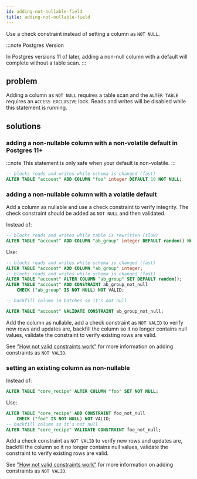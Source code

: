 ```yaml
---
id: adding-not-nullable-field
title: adding-not-nullable-field
---
```


Use a check constraint instead of setting a column as `NOT NULL`.

:::note Postgres Version

In Postgres versions 11 of later, adding a non-null column with a default will complete without a table scan.
:::

## problem

Adding a column as `NOT NULL` requires a table scan and the `ALTER TABLE` requires
an `ACCESS EXCLUSIVE` lock. Reads and writes will be disabled while this statement is running.

## solutions

### adding a non-nullable column with a non-volatile default in Postgres 11+

:::note
This statement is only safe when your default is non-volatile.
:::

```sql
-- blocks reads and writes while schema is changed (fast)
ALTER TABLE "account" ADD COLUMN "foo" integer DEFAULT 10 NOT NULL;
```

### adding a non-nullable column with a volatile default

Add a column as nullable and use a check constraint to verify integrity. The check constraint should be added as `NOT NULL` and then validated.

Instead of:

```sql
-- blocks reads and writes while table is rewritten (slow)
ALTER TABLE "account" ADD COLUMN "ab_group" integer DEFAULT random() NOT NULL;
```

Use:

```sql
-- blocks reads and writes while schema is changed (fast)
ALTER TABLE "account" ADD COLUMN "ab_group" integer;
-- blocks reads and writes while schema is changed (fast)
ALTER TABLE "account" ALTER COLUMN "ab_group" SET DEFAULT random();
ALTER TABLE "account" ADD CONSTRAINT ab_group_not_null
    CHECK ("ab_group" IS NOT NULL) NOT VALID;

-- backfill column in batches so it's not null

ALTER TABLE "account" VALIDATE CONSTRAINT ab_group_not_null;
```

Add the column as nullable, add a check constraint as `NOT VALID` to verify new rows and updates are, backfill the column so it no longer contains null values, validate the constraint to verify existing rows are valid.

See ["How not valid constraints work"](constraint-missing-not-valid.md#how-not-valid-validate-works) for more information on adding constraints as `NOT VALID`.

### setting an existing column as non-nullable

Instead of:

```sql
ALTER TABLE "core_recipe" ALTER COLUMN "foo" SET NOT NULL;
```

Use:

```sql
ALTER TABLE "core_recipe" ADD CONSTRAINT foo_not_null
    CHECK ("foo" IS NOT NULL) NOT VALID;
-- backfill column so it's not null
ALTER TABLE "core_recipe" VALIDATE CONSTRAINT foo_not_null;
```

Add a check constraint as `NOT VALID` to verify new rows and updates are, backfill the column so it no longer contains null values, validate the constraint to verify existing rows are valid.

See ["How not valid constraints work"](constraint-missing-not-valid.md#how-not-valid-validate-works) for more information on adding constraints as `NOT VALID`.
